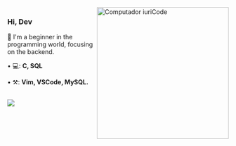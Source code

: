 <img src="https://raw.githubusercontent.com/MicaelliMedeiros/micaellimedeiros/master/image/computer-illustration.png" min-width="200px" max-width="200px" width="300px" align="right" alt="Computador iuriCode">

### Hi, Dev <img src="" width="3px">

<p align="left"> 
  🤯 I'm a beginner in the programming world, focusing on the backend.
</p>

<p align="left">
• 💻: <strong>C, SQL</strong>
</p>

<p align="left">
• ⚒: <strong>Vim, VSCode, MySQL.</strong>
 </p>
 <br />
<a href = "https://www.codewars.com/users/Diogo-ss"><img src="https://www.codewars.com/users/Diogo-ss/badges/micro" min-width="200px" max-width="200px"></a>
